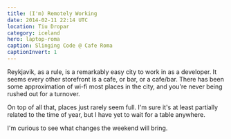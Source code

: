 ```yaml
---
title: (I'm) Remotely Working 
date: 2014-02-11 22:14 UTC
location: Tiu Dropar
category: iceland
hero: laptop-roma
caption: Slinging Code @ Cafe Roma
captionInvert: 1
---
```


Reykjavik, as a rule, is a remarkably easy city to work in as a developer.  It seems every other storefront is a cafe, or bar, or a cafe/bar.  There has been some approximation of wi-fi most places in the city, and you're never being rushed out for a turnover.

On top of all that, places just rarely seem full.  I'm sure it's at least partially related to the time of year, but I have yet to wait for a table anywhere.

I'm curious to see what changes the weekend will bring.
